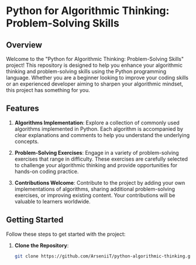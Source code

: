 # Python for Algorithmic Thinking: Problem-Solving Skills

## Overview

Welcome to the "Python for Algorithmic Thinking: Problem-Solving Skills" project! This repository is designed to help you enhance your algorithmic thinking and problem-solving skills using the Python programming language. Whether you are a beginner looking to improve your coding skills or an experienced developer aiming to sharpen your algorithmic mindset, this project has something for you.

## Features

1. **Algorithms Implementation**: Explore a collection of commonly used algorithms implemented in Python. Each algorithm is accompanied by clear explanations and comments to help you understand the underlying concepts.

2. **Problem-Solving Exercises**: Engage in a variety of problem-solving exercises that range in difficulty. These exercises are carefully selected to challenge your algorithmic thinking and provide opportunities for hands-on coding practice.

4. **Contributions Welcome**: Contribute to the project by adding your own implementations of algorithms, sharing additional problem-solving exercises, or improving existing content. Your contributions will be valuable to learners worldwide.

## Getting Started

Follow these steps to get started with the project:

1. **Clone the Repository**:
   ```bash
   git clone https://github.com/ArseniiT/python-algorithmic-thinking.git
